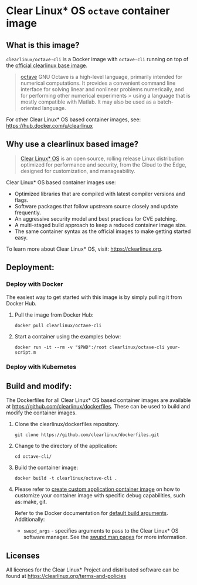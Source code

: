 # Clear Linux* OS `octave` container image

<!-- Required -->
## What is this image?

`clearlinux/octave-cli` is a Docker image with `octave-cli` running on top of the
[official clearlinux base image](https://hub.docker.com/_/clearlinux). 

<!-- application introduction -->
> [octave](https://www.octave.org/) GNU Octave is a high-level language, primarily intended for numerical computations. 
> It provides a convenient command line interface for solving linear and nonlinear problems numerically, and for performing other numerical experiments > using a language that is mostly compatible with Matlab. It may also be used as a batch-oriented language.

For other Clear Linux* OS
based container images, see: https://hub.docker.com/u/clearlinux

## Why use a clearlinux based image?

<!-- CL introduction -->
> [Clear Linux* OS](https://clearlinux.org/) is an open source, rolling release
> Linux distribution optimized for performance and security, from the Cloud to
> the Edge, designed for customization, and manageability.

Clear Linux* OS based container images use:
* Optimized libraries that are compiled with latest compiler versions and
  flags.
* Software packages that follow upstream source closely and update frequently.
* An aggressive security model and best practices for CVE patching.
* A multi-staged build approach to keep a reduced container image size.
* The same container syntax as the official images to make getting started
  easy. 

To learn more about Clear Linux* OS, visit: https://clearlinux.org.

<!-- Required -->
## Deployment:

### Deploy with Docker
The easiest way to get started with this image is by simply pulling it from
Docker Hub. 


1. Pull the image from Docker Hub: 
    ```
    docker pull clearlinux/octave-cli
    ```

2. Start a container using the examples below:

    ```
    docker run -it --rm -v "$PWD":/root clearlinux/octave-cli your-script.m
    ```
    
<!-- Optional -->
### Deploy with Kubernetes

<!-- Required -->
## Build and modify:

The Dockerfiles for all Clear Linux* OS based container images are available at
https://github.com/clearlinux/dockerfiles. These can be used to build and
modify the container images.

1. Clone the clearlinux/dockerfiles repository.
    ```
    git clone https://github.com/clearlinux/dockerfiles.git
    ```

2. Change to the directory of the application:
    ```
    cd octave-cli/
    ```

3. Build the container image:
    ```
    docker build -t clearlinux/octave-cli .
    ```
4. Please refer to [create custom application container image](https://docs.01.org/clearlinux/latest/guides/maintenance/container-image-modify.html) on how to customize your container image with specific debug capabilities, such as: make, git.

   Refer to the Docker documentation for [default build arguments](https://docs.docker.com/engine/reference/builder/#arg).
   Additionally:
   
   - `swupd_args` - specifies arguments to pass to the Clear Linux* OS software
     manager. See the [swupd man pages](https://github.com/clearlinux/swupd-client/blob/master/docs/swupd.1.rst#options)
     for more information.

<!-- Required -->
## Licenses

All licenses for the Clear Linux* Project and distributed software can be found
at https://clearlinux.org/terms-and-policies
